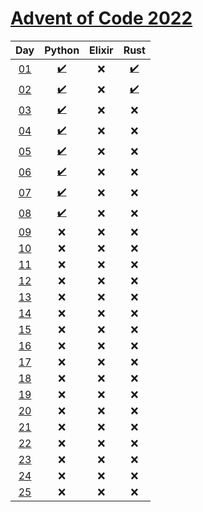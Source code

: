 # [Advent of Code 2022](https://adventofcode.com/2022/)

|     Day     |               Python               | Elixir | Rust |
| :---------: | :--------------------------------: | :----: | :--: |
| [01][day01] | [:heavy_check_mark:](python/day01) |  :x:   | [:heavy_check_mark:](rust/day01)  |
| [02][day02] | [:heavy_check_mark:](python/day02) |  :x:   | [:heavy_check_mark:](rust/day02)  |
| [03][day03] | [:heavy_check_mark:](python/day03) |  :x:   | :x:  |
| [04][day04] | [:heavy_check_mark:](python/day04) |  :x:   | :x:  |
| [05][day05] | [:heavy_check_mark:](python/day05) |  :x:   | :x:  |
| [06][day06] | [:heavy_check_mark:](python/day06) |  :x:   | :x:  |
| [07][day07] | [:heavy_check_mark:](python/day07) |  :x:   | :x:  |
| [08][day08] | [:heavy_check_mark:](python/day08) |  :x:   | :x:  |
| [09][day09] |                :x:                 |  :x:   | :x:  |
| [10][day10] |                :x:                 |  :x:   | :x:  |
| [11][day11] |                :x:                 |  :x:   | :x:  |
| [12][day12] |                :x:                 |  :x:   | :x:  |
| [13][day13] |                :x:                 |  :x:   | :x:  |
| [14][day14] |                :x:                 |  :x:   | :x:  |
| [15][day15] |                :x:                 |  :x:   | :x:  |
| [16][day16] |                :x:                 |  :x:   | :x:  |
| [17][day17] |                :x:                 |  :x:   | :x:  |
| [18][day18] |                :x:                 |  :x:   | :x:  |
| [19][day19] |                :x:                 |  :x:   | :x:  |
| [20][day20] |                :x:                 |  :x:   | :x:  |
| [21][day21] |                :x:                 |  :x:   | :x:  |
| [22][day22] |                :x:                 |  :x:   | :x:  |
| [23][day23] |                :x:                 |  :x:   | :x:  |
| [24][day24] |                :x:                 |  :x:   | :x:  |
| [25][day25] |                :x:                 |  :x:   | :x:  |

[day01]: https://adventofcode.com/2022/day/1
[day02]: https://adventofcode.com/2022/day/2
[day03]: https://adventofcode.com/2022/day/3
[day04]: https://adventofcode.com/2022/day/4
[day05]: https://adventofcode.com/2022/day/5
[day06]: https://adventofcode.com/2022/day/6
[day07]: https://adventofcode.com/2022/day/7
[day08]: https://adventofcode.com/2022/day/8
[day09]: https://adventofcode.com/2022/day/9
[day10]: https://adventofcode.com/2022/day/10
[day11]: https://adventofcode.com/2022/day/11
[day12]: https://adventofcode.com/2022/day/12
[day13]: https://adventofcode.com/2022/day/13
[day14]: https://adventofcode.com/2022/day/14
[day15]: https://adventofcode.com/2022/day/15
[day16]: https://adventofcode.com/2022/day/16
[day17]: https://adventofcode.com/2022/day/17
[day18]: https://adventofcode.com/2022/day/18
[day19]: https://adventofcode.com/2022/day/19
[day20]: https://adventofcode.com/2022/day/20
[day21]: https://adventofcode.com/2022/day/21
[day22]: https://adventofcode.com/2022/day/22
[day23]: https://adventofcode.com/2022/day/23
[day24]: https://adventofcode.com/2022/day/24
[day25]: https://adventofcode.com/2022/day/25

